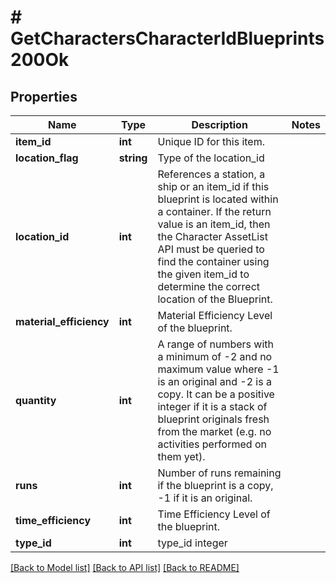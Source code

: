 # # GetCharactersCharacterIdBlueprints200Ok

## Properties

Name | Type | Description | Notes
------------ | ------------- | ------------- | -------------
**item_id** | **int** | Unique ID for this item. |
**location_flag** | **string** | Type of the location_id |
**location_id** | **int** | References a station, a ship or an item_id if this blueprint is located within a container. If the return value is an item_id, then the Character AssetList API must be queried to find the container using the given item_id to determine the correct location of the Blueprint. |
**material_efficiency** | **int** | Material Efficiency Level of the blueprint. |
**quantity** | **int** | A range of numbers with a minimum of -2 and no maximum value where -1 is an original and -2 is a copy. It can be a positive integer if it is a stack of blueprint originals fresh from the market (e.g. no activities performed on them yet). |
**runs** | **int** | Number of runs remaining if the blueprint is a copy, -1 if it is an original. |
**time_efficiency** | **int** | Time Efficiency Level of the blueprint. |
**type_id** | **int** | type_id integer |

[[Back to Model list]](../../README.md#models) [[Back to API list]](../../README.md#endpoints) [[Back to README]](../../README.md)
